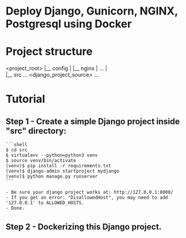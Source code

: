 # Deploy Django, Gunicorn, NGINX, Postgresql using Docker

# Project structure
  <project_root>
  		|__ config
  		|	|__ nginx
  		|   ...
  		|	
  		|__ src
  			...
  			<django_project_source>
  			...

# Tutorial

## Step 1 - Create a simple Django project inside "src" directory:
	```shell
	$ cd src
	$ virtualenv --python=python3 venv
	$ source venv/bin/activate
	(venv)$ pip install -r requirements.txt
	(venv)$ django-admin startproject mydjango
	(venv)$ python manage.py runserver
	```

	- Be sure your django project works at: http://127.0.0.1:8000/
	- If you get an error: "DisallowedHost", you may need to add '127.0.0.1' to ALLOWED_HOSTS.
	- Done.

## Step 2 - Dockerizing this Django project.
	